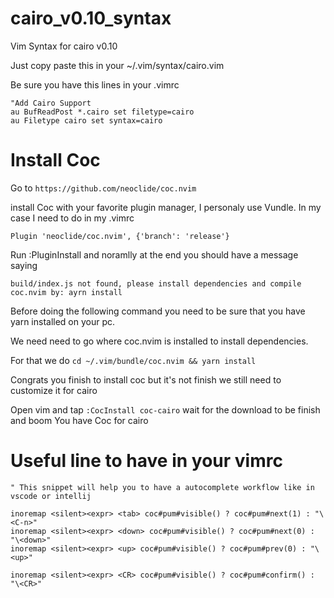 # cairo_v0.10_syntax
Vim Syntax for cairo v0.10

Just copy paste this in your ~/.vim/syntax/cairo.vim

Be sure you have this lines in your .vimrc

```vim
"Add Cairo Support
au BufReadPost *.cairo set filetype=cairo
au Filetype cairo set syntax=cairo
```

# Install Coc

Go to 
``https://github.com/neoclide/coc.nvim``

install Coc with your favorite plugin manager, I personaly use Vundle.
In my case I need to do in my .vimrc

``Plugin 'neoclide/coc.nvim', {'branch': 'release'}``

Run :PluginInstall and noramlly at the end you should have a message saying

```shell
build/index.js not found, please install dependencies and compile coc.nvim by: ayrn install
```

Before doing the following command you need to be sure that you have yarn installed on your pc.

We need need to go where coc.nvim is installed to install dependencies.

For that we do ``cd ~/.vim/bundle/coc.nvim && yarn install``

Congrats you finish to install coc but it's not finish we still need to customize it for cairo

Open vim and tap ``:CocInstall coc-cairo`` wait for the download to be finish
and boom You have Coc for cairo

# Useful line to have in your vimrc 

```vim
" This snippet will help you to have a autocomplete workflow like in vscode or intellij

inoremap <silent><expr> <tab> coc#pum#visible() ? coc#pum#next(1) : "\<C-n>"
inoremap <silent><expr> <down> coc#pum#visible() ? coc#pum#next(0) : "\<down>"
inoremap <silent><expr> <up> coc#pum#visible() ? coc#pum#prev(0) : "\<up>"

inoremap <silent><expr> <CR> coc#pum#visible() ? coc#pum#confirm() : "\<CR>"
```
